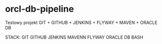 # orcl-db-pipeline

Testowy projekt GIT + GITHUB + JENKINS + FLYWAY + MAVEN + ORACLE DB 

STACK:
GIT
GITHUB
JENKINS
MAVENN
FLYWAY
ORACLE DB 
BASH
